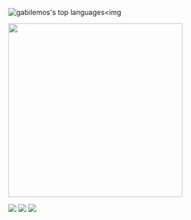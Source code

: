 <img src="https://github-readme-stats.vercel.app/api/top-langs/?username=pedrogomes30&layout=compact&show_icons=true&theme=radical" alt="gabilemos's top languages" /><img 

<!-- src="https://github.com/pedrogomes30/pedrogomes30/blob/main/octoPedro.png?raw=true" alt="octojeh" width="350" align="right" style="float:right"/> -->


<img src="https://github-readme-stats.vercel.app/api?username=pedrogomes30&theme=radical" width="350"/> 

[<img src="https://img.shields.io/badge/linkedin-%230077B5.svg?&style=for-the-badge&logo=linkedin&logoColor=white" />](https://www.linkedin.com/in/pedro-gomes-027700aa/) 
[<img src = "https://img.shields.io/badge/instagram-%23E4405F.svg?&style=for-the-badge&logo=instagram&logoColor=white">](https://www.instagram.com/pedrogomes30/) 
[<img src = "https://img.shields.io/badge/facebook-%231877F2.svg?&style=for-the-badge&logo=facebook&logoColor=white">](https://www.facebook.com/pedro.gomes.33483)
